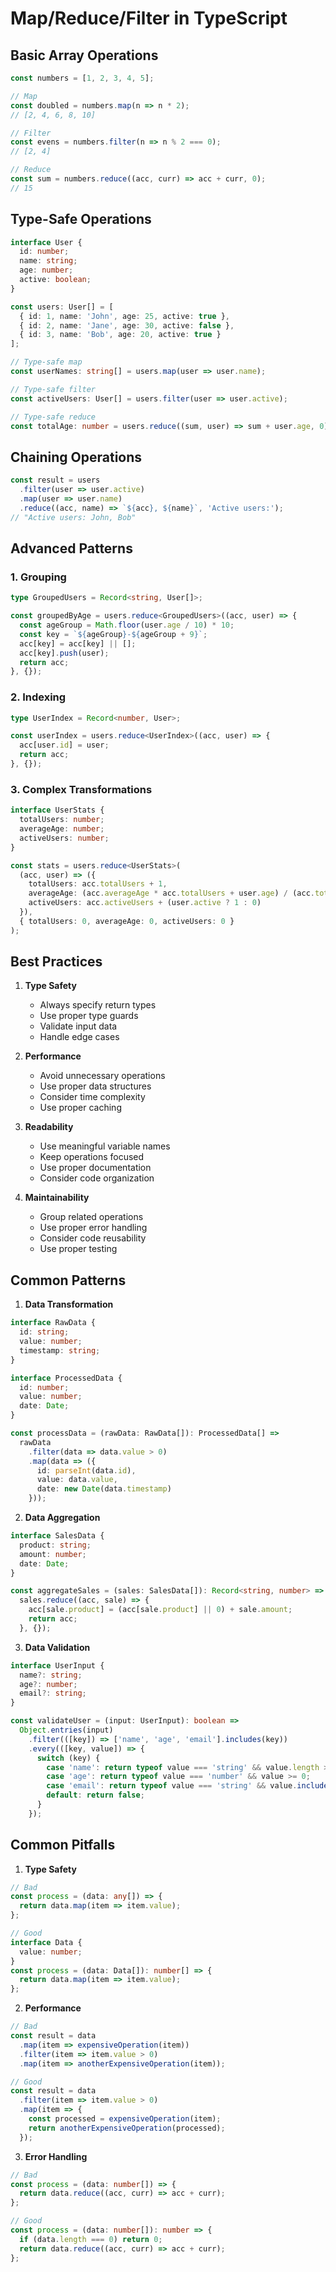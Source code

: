 # Map/Reduce/Filter in TypeScript

## Basic Array Operations

```typescript
const numbers = [1, 2, 3, 4, 5];

// Map
const doubled = numbers.map(n => n * 2);
// [2, 4, 6, 8, 10]

// Filter
const evens = numbers.filter(n => n % 2 === 0);
// [2, 4]

// Reduce
const sum = numbers.reduce((acc, curr) => acc + curr, 0);
// 15
```

## Type-Safe Operations

```typescript
interface User {
  id: number;
  name: string;
  age: number;
  active: boolean;
}

const users: User[] = [
  { id: 1, name: 'John', age: 25, active: true },
  { id: 2, name: 'Jane', age: 30, active: false },
  { id: 3, name: 'Bob', age: 20, active: true }
];

// Type-safe map
const userNames: string[] = users.map(user => user.name);

// Type-safe filter
const activeUsers: User[] = users.filter(user => user.active);

// Type-safe reduce
const totalAge: number = users.reduce((sum, user) => sum + user.age, 0);
```

## Chaining Operations

```typescript
const result = users
  .filter(user => user.active)
  .map(user => user.name)
  .reduce((acc, name) => `${acc}, ${name}`, 'Active users:');
// "Active users: John, Bob"
```

## Advanced Patterns

### 1. Grouping
```typescript
type GroupedUsers = Record<string, User[]>;

const groupedByAge = users.reduce<GroupedUsers>((acc, user) => {
  const ageGroup = Math.floor(user.age / 10) * 10;
  const key = `${ageGroup}-${ageGroup + 9}`;
  acc[key] = acc[key] || [];
  acc[key].push(user);
  return acc;
}, {});
```

### 2. Indexing
```typescript
type UserIndex = Record<number, User>;

const userIndex = users.reduce<UserIndex>((acc, user) => {
  acc[user.id] = user;
  return acc;
}, {});
```

### 3. Complex Transformations
```typescript
interface UserStats {
  totalUsers: number;
  averageAge: number;
  activeUsers: number;
}

const stats = users.reduce<UserStats>(
  (acc, user) => ({
    totalUsers: acc.totalUsers + 1,
    averageAge: (acc.averageAge * acc.totalUsers + user.age) / (acc.totalUsers + 1),
    activeUsers: acc.activeUsers + (user.active ? 1 : 0)
  }),
  { totalUsers: 0, averageAge: 0, activeUsers: 0 }
);
```

## Best Practices

1. **Type Safety**
   - Always specify return types
   - Use proper type guards
   - Validate input data
   - Handle edge cases

2. **Performance**
   - Avoid unnecessary operations
   - Use proper data structures
   - Consider time complexity
   - Use proper caching

3. **Readability**
   - Use meaningful variable names
   - Keep operations focused
   - Use proper documentation
   - Consider code organization

4. **Maintainability**
   - Group related operations
   - Use proper error handling
   - Consider code reusability
   - Use proper testing

## Common Patterns

1. **Data Transformation**
```typescript
interface RawData {
  id: string;
  value: number;
  timestamp: string;
}

interface ProcessedData {
  id: number;
  value: number;
  date: Date;
}

const processData = (rawData: RawData[]): ProcessedData[] =>
  rawData
    .filter(data => data.value > 0)
    .map(data => ({
      id: parseInt(data.id),
      value: data.value,
      date: new Date(data.timestamp)
    }));
```

2. **Data Aggregation**
```typescript
interface SalesData {
  product: string;
  amount: number;
  date: Date;
}

const aggregateSales = (sales: SalesData[]): Record<string, number> =>
  sales.reduce((acc, sale) => {
    acc[sale.product] = (acc[sale.product] || 0) + sale.amount;
    return acc;
  }, {});
```

3. **Data Validation**
```typescript
interface UserInput {
  name?: string;
  age?: number;
  email?: string;
}

const validateUser = (input: UserInput): boolean =>
  Object.entries(input)
    .filter(([key]) => ['name', 'age', 'email'].includes(key))
    .every(([key, value]) => {
      switch (key) {
        case 'name': return typeof value === 'string' && value.length > 0;
        case 'age': return typeof value === 'number' && value >= 0;
        case 'email': return typeof value === 'string' && value.includes('@');
        default: return false;
      }
    });
```

## Common Pitfalls

1. **Type Safety**
```typescript
// Bad
const process = (data: any[]) => {
  return data.map(item => item.value);
};

// Good
interface Data {
  value: number;
}
const process = (data: Data[]): number[] => {
  return data.map(item => item.value);
};
```

2. **Performance**
```typescript
// Bad
const result = data
  .map(item => expensiveOperation(item))
  .filter(item => item.value > 0)
  .map(item => anotherExpensiveOperation(item));

// Good
const result = data
  .filter(item => item.value > 0)
  .map(item => {
    const processed = expensiveOperation(item);
    return anotherExpensiveOperation(processed);
  });
```

3. **Error Handling**
```typescript
// Bad
const process = (data: number[]) => {
  return data.reduce((acc, curr) => acc + curr);
};

// Good
const process = (data: number[]): number => {
  if (data.length === 0) return 0;
  return data.reduce((acc, curr) => acc + curr);
};
```